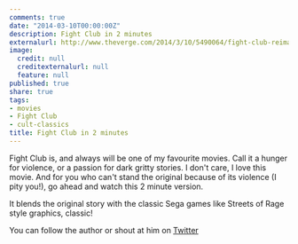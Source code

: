 ```yaml
---
comments: true
date: "2014-03-10T00:00:00Z"
description: Fight Club in 2 minutes
externalurl: http://www.theverge.com/2014/3/10/5490064/fight-club-reimagined-as-snes-beat-em-up
image:
  credit: null
  creditexternalurl: null
  feature: null
published: true
share: true
tags:
- movies
- Fight Club
- cult-classics
title: Fight Club in 2 minutes
---
```


Fight Club is, and always will be one of my favourite movies. Call it a hunger for violence, or a passion for dark gritty stories. I don't care, I love this movie. And for you who can't stand the original because of its violence (I pity you!), go ahead and watch this 2 minute version.

It blends the original story with the classic Sega games like Streets of Rage style graphics, classic!

You can follow the author or shout at him on [Twitter](https://twitter.com/abijango)
	